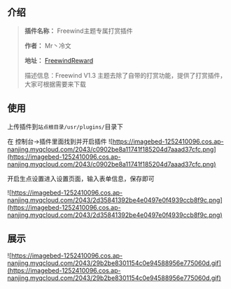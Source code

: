 ## 介绍

> **插件名称：** Freewind主题专属打赏插件
>
> **作者：** Mr丶冷文
>
> **地址：** [FreewindReward](https://github.com/kevinlu98/FreewindReward)
>
> 描述信息：Freewind V1.3 主题去除了自带的打赏功能，提供了打赏插件，大家可根据需要来下载

## 使用


上传插件到`站点根目录/usr/plugins/`目录下

在 控制台->插件里面找到并开启插件
![https://imagebed-1252410096.cos.ap-nanjing.myqcloud.com/2043/c0902be8a11741f185204d7aaad37cfc.png](https://imagebed-1252410096.cos.ap-nanjing.myqcloud.com/2043/c0902be8a11741f185204d7aaad37cfc.png)

开启生点设置进入设置页面，输入表单信息，保存即可

![https://imagebed-1252410096.cos.ap-nanjing.myqcloud.com/2043/2d35841392be4e0497e0f4939ccb8f9c.png](https://imagebed-1252410096.cos.ap-nanjing.myqcloud.com/2043/2d35841392be4e0497e0f4939ccb8f9c.png)

## 展示

![https://imagebed-1252410096.cos.ap-nanjing.myqcloud.com/2043/29b2be8301154c0e94588956e775060d.gif](https://imagebed-1252410096.cos.ap-nanjing.myqcloud.com/2043/29b2be8301154c0e94588956e775060d.gif)